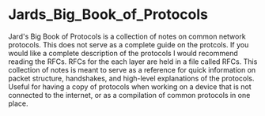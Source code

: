 # Jards_Big_Book_of_Protocols

Jard's Big Book of Protocols is a collection of notes on common network protocols. This does not serve as a complete guide on the protcols. If you would like a complete description of the protocols I would recommend reading the RFCs.  RFCs for the each layer are held in a file called RFCs.  This collection of notes is meant to serve as a reference for quick information on packet structure, handshakes, and high-level explanations of the protocols.  Useful for having a copy of protocols when working on a device that is not connected to the internet, or as a compilation of common protocols in one place.
